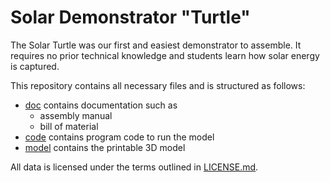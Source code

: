 # Solar Demonstrator "Turtle"

The Solar Turtle was our first and easiest demonstrator to assemble. It requires no prior technical knowledge and students learn how solar energy is captured.

This repository contains all necessary files and is structured as follows:

- [doc](doc) contains documentation such as 
  - assembly manual
  - bill of material
- [code](code) contains program code to run the model
- [model](model) contains the printable 3D model

All data is licensed under the terms outlined in [LICENSE.md](LICENSE.md).
